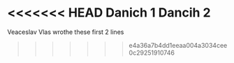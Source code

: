 <<<<<<< HEAD
Danich 1 
Dancih 2
=======
Veaceslav Vlas wrothe these first 2 lines
>>>>>>> e4a36a7b4dd1eeaa004a3034cee0c29251910746
